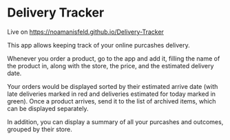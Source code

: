 # Delivery Tracker

Live on https://noamanisfeld.github.io/Delivery-Tracker

This app allows keeping track of your online purcashes delivery.

Whenever you order a product, go to the app and add it, filling the name of the product in, along with the store, the price, and the estimated delivery date.

Your orders would be displayed sorted by their estimated arrive date (with late deliveries marked in red and deliveries estimated for today marked in green). Once a product arrives, send it to the list of archived items, which can be displayed separately.

In addition, you can display a summary of all your purcashes and outcomes, grouped by their store.